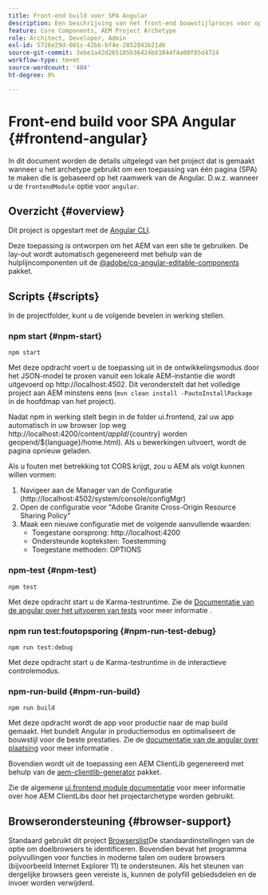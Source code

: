 ```yaml
---
title: Front-end build voor SPA Angular
description: Een beschrijving van het front-end bouwstijlproces voor op Angular-gebaseerde SPA projecten
feature: Core Components, AEM Project Archetype
role: Architect, Developer, Admin
exl-id: 5726e29d-081c-42bb-bf4e-2852043b21d6
source-git-commit: 3ebe1a42d265185b36424b01844f4a00f05d4724
workflow-type: tm+mt
source-wordcount: '404'
ht-degree: 0%

---
```


# Front-end build voor SPA Angular {#frontend-angular}

In dit document worden de details uitgelegd van het project dat is gemaakt wanneer u het archetype gebruikt om een toepassing van één pagina (SPA) te maken die is gebaseerd op het raamwerk van de Angular. D.w.z. wanneer u de `frontendModule` optie voor `angular`.

## Overzicht {#overview}

Dit project is opgestart met de [Angular CLI](https://github.com/angular/angular-cli).

Deze toepassing is ontworpen om het AEM van een site te gebruiken. De lay-out wordt automatisch gegenereerd met behulp van de hulplijncomponenten uit de [@adobe/cq-angular-editable-components](https://www.npmjs.com/package/@adobe/cq-angular-editable-components) pakket.

## Scripts {#scripts}

In de projectfolder, kunt u de volgende bevelen in werking stellen.

### npm start {#npm-start}

```
npm start
```

Met deze opdracht voert u de toepassing uit in de ontwikkelingsmodus door het JSON-model te proxen vanuit een lokale AEM-instantie die wordt uitgevoerd op http://localhost:4502. Dit veronderstelt dat het volledige project aan AEM minstens eens (`mvn clean install -PautoInstallPackage` in de hoofdmap van het project).

Nadat npm in werking stelt begin in de folder ui.frontend, zal uw app automatisch in uw browser (op weg http://localhost:4200/content/${appId}/${country} worden geopend/${language}/home.html). Als u bewerkingen uitvoert, wordt de pagina opnieuw geladen.

Als u fouten met betrekking tot CORS krijgt, zou u AEM als volgt kunnen willen vormen:

1. Navigeer aan de Manager van de Configuratie (http://localhost:4502/system/console/configMgr)
1. Open de configuratie voor &quot;Adobe Granite Cross-Origin Resource Sharing Policy&quot;
1. Maak een nieuwe configuratie met de volgende aanvullende waarden:
   * Toegestane oorsprong: http://localhost:4200
   * Ondersteunde kopteksten: Toestemming
   * Toegestane methoden: OPTIONS

### npm-test {#npm-test}

```shell
npm test
```

Met deze opdracht start u de Karma-testruntime. Zie de [Documentatie van de angular over het uitvoeren van tests](https://angular.io/guide/testing) voor meer informatie .

### npm run test:foutopsporing {#npm-run-test-debug}

```shell
npm run test:debug
```

Met deze opdracht start u de Karma-testruntime in de interactieve controlemodus.

### npm-run-build {#npm-run-build}

```shell
npm run build
```

Met deze opdracht wordt de app voor productie naar de map build gemaakt. Het bundelt Angular in productiemodus en optimaliseert de bouwstijl voor de beste prestaties. Zie de [documentatie van de angular over plaatsing](https://angular.io/guide/deployment) voor meer informatie .

Bovendien wordt uit de toepassing een AEM ClientLib gegenereerd met behulp van de [aem-clientlib-generator](https://github.com/wcm-io-frontend/aem-clientlib-generator) pakket.

Zie de algemene [ui.frontend module documentatie](uifrontend.md#clientlibs) voor meer informatie over hoe AEM ClientLibs door het projectarchetype worden gebruikt.

## Browserondersteuning {#browser-support}

Standaard gebruikt dit project [Browserslist](https://github.com/browserslist/browserslist)De standaardinstellingen van de optie om doelbrowsers te identificeren. Bovendien bevat het programma polyvullingen voor functies in moderne talen om oudere browsers (bijvoorbeeld Internet Explorer 11) te ondersteunen. Als het steunen van dergelijke browsers geen vereiste is, kunnen de polyfill gebiedsdelen en de invoer worden verwijderd.
